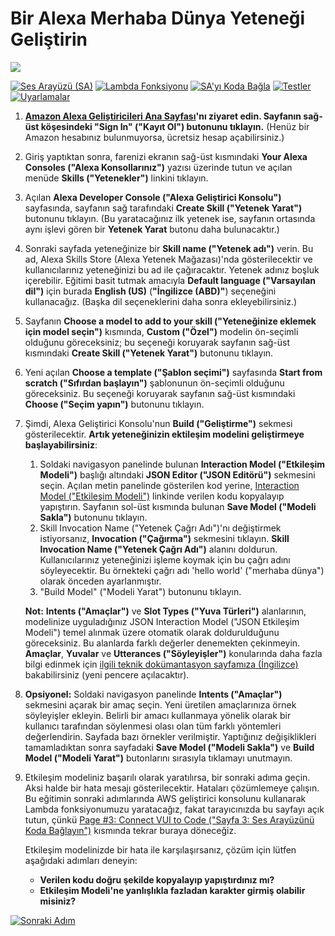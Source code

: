 # Bir Alexa Merhaba Dünya Yeteneği Geliştirin
<img src="https://m.media-amazon.com/images/G/01/mobile-apps/dex/alexa/alexa-skills-kit/tutorials/quiz-game/header._TTH_.png" />

[![Ses Arayüzü (SA)](https://user-images.githubusercontent.com/6242253/49790798-27119c80-fd40-11e8-9845-23784f825500.png)](./1-voice-user-interface.md)
[![Lambda Fonksiyonu](https://user-images.githubusercontent.com/6242253/49790804-2973f680-fd40-11e8-8932-fe79a3bff929.png)](./2-lambda-function.md)
[![SA'yı Koda Bağla](https://user-images.githubusercontent.com/6242253/49790840-3abd0300-fd40-11e8-9414-849bb162e09e.png)](./3-connect-vui-to-code.md)
[![Testler](https://user-images.githubusercontent.com/6242253/49797809-a065bb00-fd51-11e8-8ebc-c1d210e888f6.png)](./4-testing.md)
[![Uyarlamalar](https://user-images.githubusercontent.com/6242253/49790859-43add480-fd40-11e8-87e5-2daea3d4f005.png)](./5-next-steps.md)

1.  **[Amazon Alexa Geliştiricileri Ana Sayfası](http://developer.amazon.com/alexa?&sc_category=Owned&sc_channel=RD&sc_campaign=Evangelism2018&sc_publisher=github&sc_content=Survey&sc_detail=hello-world-nodejs-V2_GUI-1&sc_funnel=Convert&sc_country=WW&sc_medium=Owned_RD_Evangelism2018_github_Survey_hello-world-nodejs-V2_GUI-1_Convert_WW_beginnersdevs&sc_segment=beginnersdevs)'nı ziyaret edin.  Sayfanın sağ-üst köşesindeki "Sign In" ("Kayıt Ol") butonunu tıklayın.**
(Henüz bir Amazon hesabınız bulunmuyorsa, ücretsiz hesap açabilirsiniz.)

2.  Giriş yaptıktan sonra, farenizi ekranın sağ-üst kısmındaki **Your Alexa Consoles ("Alexa Konsollarınız")** yazısı üzerinde tutun ve açılan menüde **Skills ("Yetenekler")** linkini tıklayın.

3.  Açılan **Alexa Developer Console ("Alexa Geliştirici Konsolu")** sayfasında, sayfanın sağ tarafındaki **Create Skill ("Yetenek Yarat")** butonunu tıklayın.  (Bu yaratacağınız ilk yetenek ise, sayfanın ortasında aynı işlevi gören bir **Yetenek Yarat** butonu daha bulunacaktır.)

4.  Sonraki sayfada yeteneğinize bir **Skill name ("Yetenek adı")** verin.  Bu ad, Alexa Skills Store (Alexa Yetenek Mağazası)'nda gösterilecektir ve kullanıcılarınız yeteneğinizi bu ad ile çağıracaktır.  Yetenek adınız boşluk içerebilir.  Eğitimi basit tutmak amacıyla **Default language ("Varsayılan dil")**  için burada **English (US)** (**"İngilizce (ABD)"**) seçeneğini kullanacağız. (Başka dil seçeneklerini daha sonra ekleyebilirsiniz.)

5.  Sayfanın **Choose a model to add to your skill ("Yeteneğinize eklemek için model seçin")** kısmında, **Custom ("Özel")** modelin ön-seçimli olduğunu göreceksiniz; bu seçeneği koruyarak sayfanın sağ-üst kısmındaki **Create Skill ("Yetenek Yarat")** butonunu tıklayın.

6.  Yeni açılan **Choose a template ("Şablon seçimi")** sayfasında **Start from scratch ("Sıfırdan başlayın")** şablonunun ön-seçimli olduğunu göreceksiniz. Bu seçeneği koruyarak sayfanın sağ-üst kısmındaki **Choose ("Seçim yapın")** butonunu tıklayın.

7.  Şimdi, Alexa Geliştirici Konsolu'nun **Build ("Geliştirme")** sekmesi gösterilecektir.  **Artık yeteneğinizin ektileşim modelini geliştirmeye başlayabilirsiniz**:

    1. Soldaki navigasyon panelinde bulunan **Interaction Model ("Etkileşim Modeli")** başlığı altındaki **JSON Editor ("JSON Editörü")** sekmesini seçin.  Açılan metin panelinde gösterilen kod yerine, [Interaction Model ("Etkileşim Modeli")](../models/en-US.json) linkinde verilen kodu kopyalayıp yapıştırın.  Sayfanın sol-üst kısmında bulunan **Save Model ("Modeli Sakla")** butonunu tıklayın.
    2. Skill Invocation Name ("Yetenek Çağrı Adı")'nı değiştirmek istiyorsanız, **Invocation ("Çağırma")** sekmesini tıklayın.  **Skill Invocation Name ("Yetenek Çağrı Adı")** alanını doldurun.  Kullanıcılarınız yeteneğinizi işleme koymak için bu çağrı adını söyleyecektir.  Bu örnekteki çağrı adı 'hello world' ("merhaba dünya") olarak önceden ayarlanmıştır.
    3. "Build Model" ("Modeli Yarat") butonunu tıklayın.

    **Not:** **Intents ("Amaçlar")** ve **Slot Types ("Yuva Türleri")** alanlarının, modelinize uyguladığınız JSON Interaction Model ("JSON Etkileşim Modeli") temel alınmak üzere otomatik olarak doldurulduğunu göreceksiniz.  Bu alanlarda farklı değerler denemekten çekinmeyin.  **Amaçlar**, **Yuvalar** ve **Utterances ("Söyleyişler")** konularında daha fazla bilgi edinmek için [ilgili teknik dokümantasyon sayfamıza (İngilizce)](https://developer.amazon.com/docs/custom-skills/create-intents-utterances-and-slots.html?&sc_category=Owned&sc_channel=RD&sc_campaign=Evangelism2018&sc_publisher=github&sc_content=Survey&sc_detail=hello-world-nodejs-V2_GUI-1&sc_funnel=Convert&sc_country=WW&sc_medium=Owned_RD_Evangelism2018_github_Survey_hello-world-nodejs-V2_GUI-1_Convert_WW_beginnersdevs&sc_segment=beginnersdevs) bakabilirsiniz (yeni pencere açılacaktır).

8. **Opsiyonel:** Soldaki navigasyon panelinde **Intents ("Amaçlar")** sekmesini açarak bir amaç seçin.  Yeni üretilen amaçlarınıza örnek söyleyişler ekleyin.  Belirli bir amacı kullanmaya yönelik olarak bir kullanıcı tarafından söylenmesi olası olan tüm farklı yöntemleri değerlendirin.  Sayfada bazı örnekler verilmiştir. Yaptığınız değişiklikleri tamamladıktan sonra sayfadaki **Save Model ("Modeli Sakla")** ve **Build Model ("Modeli Yarat")** butonlarını sırasıyla tıklamayı unutmayın.

9. Etkileşim modeliniz başarılı olarak yaratılırsa, bir sonraki adıma geçin.  Aksi halde bir hata mesajı gösterilecektir. Hataları çözümlemeye çalışın. Bu eğitimin sonraki adımlarında AWS geliştirici konsolunu kullanarak Lambda fonksiyonumuzu yaratacağız, fakat tarayıcınızda bu sayfayı açık tutun, çünkü [Page #3: Connect VUI to Code ("Sayfa 3: Ses Arayüzünü Koda Bağlayın")](./3-connect-vui-to-code.md) kısmında tekrar buraya döneceğiz.


     Etkileşim modelinizde bir hata ile karşılaşırsanız, çözüm için lütfen aşağıdaki adımları deneyin:

     *  **Verilen kodu doğru şekilde kopyalayıp yapıştırdınız mı?**
     *  **Etkileşim Modeli'ne yanlışlıkla fazladan karakter girmiş olabilir misiniz?**

[![Sonraki Adım](https://user-images.githubusercontent.com/6242253/49443232-f5974f00-f7dc-11e8-95cd-9561ab658856.png)](./2-lambda-function.md)
